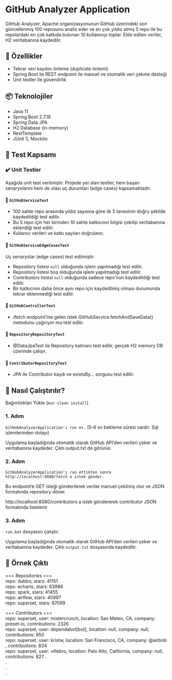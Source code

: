# GitHub Analyzer Application

GitHub Analyzer, Apache organizasyonunun GitHub üzerindeki son güncellenmiş 100 reposunu analiz eder ve en çok yıldız almış 5 repo ile bu repolardaki en çok katkıda bulunan 10 kullanıcıyı toplar. Elde edilen veriler, H2 veritabanına kaydedilir.

## 🧩 Özellikler

- Tekrar veri kaydını önleme (duplicate önlemi)
- Spring Boot ile REST endpoint ile manuel ve otomatik veri çekme desteği
- Unit testler ile güvenilirlik

## 📦 Teknolojiler

- Java 11
- Spring Boot 2.7.18
- Spring Data JPA
- H2 Database (in-memory)
- RestTemplate
- JUnit 5, Mockito

## 🧪 Test Kapsamı

### ✔️ Unit Testler

Aşağıda unit test verilmiştir. Projede yer alan testler, hem başarı senaryolarını hem de olası uç durumları (edge cases) kapsamaktadır.


#### 🔹 `GitHubServiceTest`

- 100 sahte repo arasında yıldız sayısına göre ilk 5 tanesinin doğru şekilde kaydedildiği test edilir.
- Bu 5 repo için her birinden 10 sahte katkıcının bilgisi çekilip veritabanına eklendiği test edilir.
- Kullanıcı verileri ve katkı sayıları doğrulanır.

#### 🔹 `GitHubServiceEdgeCasesTest`

Uç senaryolar (edge cases) test edilmiştir:

- Repository listesi `null` olduğunda işlem yapılmadığı test edilir.
- Repository listesi boş olduğunda işlem yapılmadığı test edilir.
- Contributors listesi `null` olduğunda sadece repo'nun kaydedildiği test edilir.
- Bir katkıcının daha önce aynı repo için kaydedilmiş olması durumunda tekrar eklenmediği test edilir.

#### 🔹 `GitHubControllerTest`
- /fetch endpoint’ine gelen istek GitHubService.fetchAndSaveData() metodunu çağırıyor mu test edilir.

#### 🔹 `RepositoryRepositoryTest`

-  @DataJpaTest ile Repository katmanı test edilir, gerçek H2 memory DB üzerinde çalışır.

#### 🔹 `ContributorRepositoryTest`

- JPA ile Contributor kaydı ve existsBy... sorgusu test edilir.


## 🚀 Nasıl Çalıştırılır?

Bağımlılıkları Yükle (`mvn clean install`)

### 1. Adım
`GitHubAnalyzerApplication'ı run et.` (5-6 sn bekleme süresi vardır. Sql işlemlerinden dolayı)

Uygulama başladığında otomatik olarak GitHub API’den verileri çeker ve veritabanına kaydeder. Çıktı output.txt de görünür.

### 2. Adım
`GitHubAnalyzerApplication'ı run ettikten sonra  
http://localhost:8080/fetch e istek gönder.` 

Bu endpoint’e GET isteği gönderilerek veriler manuel çekilmiş olur 
ve JSON formatında repository döner.

http://localhost:8080/contributors a istek göndererek contributor JSON formatında listelenir

### 3. Adım

`run.bat` dosyasını çalıştır. 

Uygulama başladığında otomatik olarak GitHub API’den verileri çeker ve veritabanına kaydeder. Çıktı `output.txt` dosyasında kaydedilir.



##  🤩 Örnek Çıktı

=== Repositories ===    
repo: dubbo, stars: 41151   
repo: echarts, stars: 63986     
repo: spark, stars: 41455   
repo: airflow, stars: 40997     
repo: superset, stars: 67099
    
=== Contributors ===    
repo: superset, user: mistercrunch, location: San Mateo, CA, company: preset-io, contributions: 2326    
repo: superset, user: dependabot[bot], location: null, company: null, contributions: 950    
repo: superset, user: kristw, location: San Francisco, CA, company: @airbnb , contributions: 834    
repo: superset, user: villebro, location: Palo Alto, California, company: null, contributions: 827
.       
.       
.       
.
